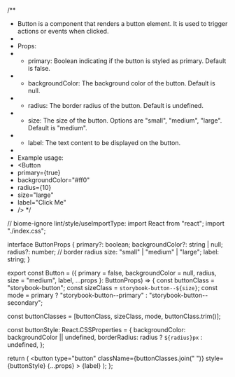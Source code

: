 /**
 * Button is a component that renders a button element. It is used to trigger actions or events when clicked.
 *
 * Props:
 * - primary: Boolean indicating if the button is styled as primary. Default is false.
 * - backgroundColor: The background color of the button. Default is null.
 * - radius: The border radius of the button. Default is undefined.
 * - size: The size of the button. Options are "small", "medium", "large". Default is "medium".
 * - label: The text content to be displayed on the button.
 *
 * Example usage:
 * <Button
 *   primary={true}
 *   backgroundColor="#ff0"
 *   radius={10}
 *   size="large"
 *   label="Click Me"
 * />
 */

// biome-ignore lint/style/useImportType: <explanation>
import React from "react";
import "./index.css";

interface ButtonProps {
  primary?: boolean;
  backgroundColor?: string | null;
  radius?: number; // border radius
  size: "small" | "medium" | "large";
  label: string;
}

export const Button = ({
  primary = false,
  backgroundColor = null,
  radius,
  size = "medium",
  label,
  ...props
}: ButtonProps) => {
  const buttonClass = "storybook-button";
  const sizeClass = `storybook-button--${size}`;
  const mode = primary
    ? "storybook-button--primary"
    : "storybook-button--secondary";

  const buttonClasses = [buttonClass, sizeClass, mode, buttonClass.trim()];

  const buttonStyle: React.CSSProperties = {
    backgroundColor: backgroundColor || undefined,
    borderRadius: radius ? `${radius}px` : undefined,
  };

  return (
    <button
      type="button"
      className={buttonClasses.join(" ")}
      style={buttonStyle}
      {...props}
    >
      {label}
    </button>
  );
};
